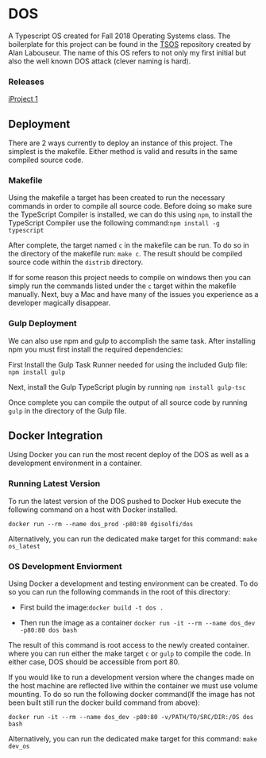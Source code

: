 # DOS

A Typescript OS created for Fall 2018 Operating Systems class. The boilerplate for this project can be found in the [TSOS](https://github.com/AlanClasses/TSOS) repository created by Alan Labouseur. The name of this OS refers to not only my first initial but also the well known DOS attack (clever naming is hard).

### Releases 

[iProject 1](https://github.com/dgisolfi/DOS/tree/iProject1)

## Deployment

There are 2 ways currently to deploy an instance of this project. The simplest is the makefile. Either method is valid and results in the same compiled source code.

### Makefile

Using the makefile a target has been created to run the necessary commands in order to compile all source code. Before doing so make sure the TypeScript Compiler is installed, we can do this using `npm`, to install the TypeScript Compiler use the following command:`npm install -g typescript`

After complete, the target named `c` in the makefile can be run. To do so in the directory of the makefile run: `make c`. The result should be compiled source code within the `distrib` directory.

If for some reason this project needs to compile on windows then you can simply run the commands listed under the `c` target within the makefile manually. Next, buy a Mac and have many of the issues you experience as a developer magically disappear.

### Gulp Deployment

We can also use npm and gulp to accomplish the same task. After installing npm you must first install the required dependencies:

First Install the Gulp Task Runner needed for using the included Gulp file: `npm install gulp`

Next, install the  Gulp TypeScript plugin by running `npm install gulp-tsc`

Once complete you can compile the output of all source code by running `gulp` in the directory of the Gulp file.

## Docker Integration

Using Docker you can run the most recent deploy of the DOS as well as a development environment in a container.

### Running Latest Version

To run the latest version of the DOS pushed to Docker Hub execute the following command on a host with Docker installed. 

`docker run --rm --name dos_prod -p80:80 dgisolfi/dos`

Alternatively, you can run the dedicated make target for this command: `make os_latest`

### OS Development Enviorment

Using Docker a development and testing environment can be created. To do so you can run the following commands in the root of this directory:

* First build the image:`docker build -t dos .`

* Then run the image as a container `docker run -it --rm --name dos_dev -p80:80 dos bash`

The result of this command is root access to the newly created container. where you can run either the make target `c` or `gulp` to compile the code. In either case, DOS should be accessible from port 80.

If you would like to run a development version where the changes made on the host machine are reflected live within the container we must use volume mounting. To do so run the following docker command(If the image has not been built still run the docker build command from above):

`docker run -it --rm --name dos_dev -p80:80 -v/PATH/TO/SRC/DIR:/OS dos bash`

Alternatively, you can run the dedicated make target for this command: `make dev_os`